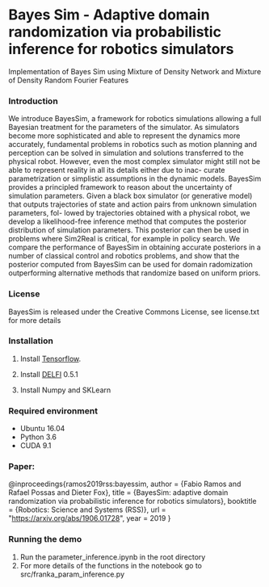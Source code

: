 # Bayes Sim - Adaptive domain randomization via probabilistic inference for robotics simulators

Implementation of Bayes Sim using Mixture of Density Network and Mixture of Density Random Fourier Features

### Introduction

We introduce BayesSim, a framework for robotics
simulations allowing a full Bayesian treatment for the parameters
of the simulator. As simulators become more sophisticated and
able to represent the dynamics more accurately, fundamental
problems in robotics such as motion planning and perception can
be solved in simulation and solutions transferred to the physical
robot. However, even the most complex simulator might still not
be able to represent reality in all its details either due to inac-
curate parametrization or simplistic assumptions in the dynamic
models. BayesSim provides a principled framework to reason
about the uncertainty of simulation parameters. Given a black
box simulator (or generative model) that outputs trajectories of
state and action pairs from unknown simulation parameters, fol-
lowed by trajectories obtained with a physical robot, we develop
a likelihood-free inference method that computes the posterior
distribution of simulation parameters. This posterior can then be
used in problems where Sim2Real is critical, for example in policy
search. We compare the performance of BayesSim in obtaining
accurate posteriors in a number of classical control and robotics
problems, and show that the posterior computed from BayesSim
can be used for domain radomization outperforming alternative
methods that randomize based on uniform priors.

### License

BayesSim is released under the Creative Commons License, see license.txt for more details

### Installation

1. Install [Tensorflow](https://www.tensorflow.org/).

2. Install [DELFI](https://github.com/mackelab/delfi) 0.5.1

3. Install Numpy and SKLearn


### Required environment
- Ubuntu 16.04
- Python 3.6
- CUDA 9.1

### Paper:
@inproceedings{ramos2019rss:bayessim,
 author = {Fabio Ramos and Rafael Possas and Dieter Fox},
 title = {BayesSim: adaptive domain randomization via probabilistic inference for robotics simulators},
 booktitle = {Robotics: Science and Systems (RSS)},
 url = "https://arxiv.org/abs/1906.01728",
 year = 2019
}
### Running the demo
1. Run the parameter_inference.ipynb in the root directory
2. For more details of the functions in the notebook go to src/franka_param_inference.py
